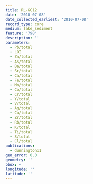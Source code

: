 ```yaml
---
title: RL-GC12
date: '2010-07-08'
date_collected_earliest: '2010-07-08'
record_type: core
medium: lake_sediment
feature: '798'
description: ''
parameters:
  - Pb/total
  - LOI
  - Zn/total
  - As/total
  - Ba/total
  - Sr/total
  - Ca/total
  - Fe/total
  - Mn/total
  - Co/total
  - Cr/total
  - Y/total
  - V/total
  - Ag/total
  - Cu/total
  - Zr/total
  - Rb/total
  - K/total
  - Ti/total
  - S/total
  - Cl/total
publications:
  - dunnington11
geo_error: 0.0
geometry: ''
bbox: ~
longitude: ''
latitude: ''
---
```

